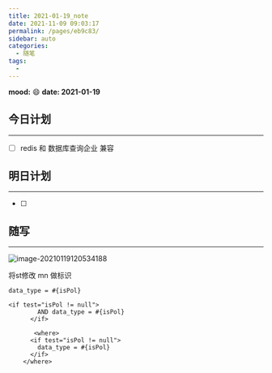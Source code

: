 ```yaml
---
title: 2021-01-19_note
date: 2021-11-09 09:03:17
permalink: /pages/eb9c83/
sidebar: auto
categories:
  - 随笔
tags:
  - 
---
```

**mood:** :smile:  																		**date: 2021-01-19**  
## 今日计划  
------
- [ ]  redis 和 数据库查询企业 兼容
## 明日计划  
------
- [ ]  
## 随写 
------

![image-20210119120534188](D:\project\vscode\gitlab\blog\myBlog\docs\每日随笔\2021-01-19_note.assets\image-20210119120534188.png)

将st修改 mn 做标识



```
data_type = #{isPol}

<if test="isPol != null">
        AND data_type = #{isPol}
      </if>
      
       <where>
      <if test="isPol != null">
        data_type = #{isPol}
      </if>
    </where>
```